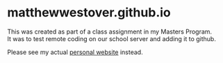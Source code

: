 # matthewwestover.github.io

This was created as part of a class assignment in my Masters Program.   
It was to test remote coding on our school server and adding it to github.  

Please see my actual [personal website](https://www.mattwestover.dev) instead.
